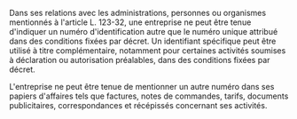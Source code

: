 Dans ses relations avec les administrations, personnes ou organismes mentionnés à l'article L. 123-32, une entreprise ne peut être tenue d'indiquer un numéro d'identification autre que le numéro unique attribué dans des conditions fixées par décret. Un identifiant spécifique peut être utilisé à titre complémentaire, notamment pour certaines activités soumises à déclaration ou autorisation préalables, dans des conditions fixées par décret.

L'entreprise ne peut être tenue de mentionner un autre numéro dans ses papiers d'affaires tels que factures, notes de commandes, tarifs, documents publicitaires, correspondances et récépissés concernant ses activités.

